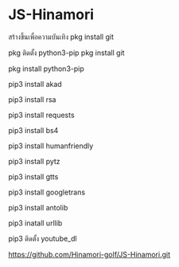 # JS-Hinamori
สร้างขึ้นเพื่อความบันเทิง
pkg install git

pkg ติดตั้ง python3-pip
pkg install git

pkg install python3-pip

pip3 install akad

pip3 install rsa

pip3 install requests

pip3 install bs4

pip3 install humanfriendly

pip3 install pytz

pip3 install gtts

pip3 install googletrans

pip3 install antolib

pip3 inatall urllib

pip3 ติดตั้ง youtube_dl

https://github.com/Hinamori-golf/JS-Hinamori.git



